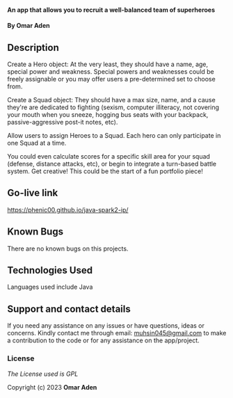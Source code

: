 
####  An app that allows you to recruit a well-balanced team of superheroes
#### By **Omar Aden**

## Description
Create a Hero object: At the very least, they should have a name, age, special power and weakness. Special powers and weaknesses could be freely assignable or you may offer users a pre-determined set to choose from.

Create a Squad object: They should have a max size, name, and a cause they're are dedicated to fighting (sexism, computer illiteracy, not covering your mouth when you sneeze, hogging bus seats with your backpack, passive-aggressive post-it notes, etc).

Allow users to assign Heroes to a Squad. Each hero can only participate in one Squad at a time.

You could even calculate scores for a specific skill area for your squad (defense, distance attacks, etc), or begin to integrate a turn-based battle system. Get creative! This could be the start of a fun portfolio piece!

## Go-live link
https://phenic00.github.io/java-spark2-ip/
## Known Bugs

There are no known bugs on this projects.

## Technologies Used

Languages used include Java
## Support and contact details

If you need any assistance on any issues or have questions, ideas or concerns. Kindly contact me through email: muhsin045@gmail.com to make a contribution to the code or for any assistance on the app/project.

### License

_The License used is GPL_

Copyright (c) 2023 **Omar Aden**